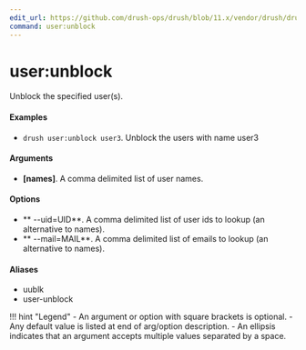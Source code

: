 ```yaml
---
edit_url: https://github.com/drush-ops/drush/blob/11.x/vendor/drush/drush/src/Drupal/Commands/core/UserCommands.php
command: user:unblock
---
```

# user:unblock

Unblock the specified user(s).

#### Examples

- <code>drush user:unblock user3</code>. Unblock the users with name user3

#### Arguments

- **[names]**. A comma delimited list of user names.

#### Options

- ** --uid=UID**. A comma delimited list of user ids to lookup (an alternative to names).
- ** --mail=MAIL**. A comma delimited list of emails to lookup (an alternative to names).

#### Aliases

- uublk
- user-unblock

!!! hint "Legend"
    - An argument or option with square brackets is optional.
    - Any default value is listed at end of arg/option description.
    - An ellipsis indicates that an argument accepts multiple values separated by a space.